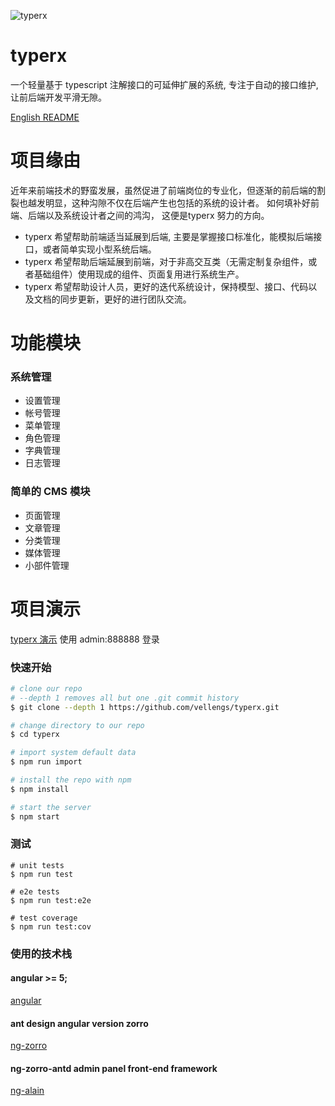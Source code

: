 ![typerx](https://i.imgur.com/TA79x5U.png)

# typerx

一个轻量基于 typescript 注解接口的可延伸扩展的系统, 专注于自动的接口维护, 让前后端开发平滑无隙。

[English README](README.md)

# 项目缘由

近年来前端技术的野蛮发展，虽然促进了前端岗位的专业化，但逐渐的前后端的割裂也越发明显，这种沟隙不仅在后端产生也包括的系统的设计者。
如何填补好前端、后端以及系统设计者之间的鸿沟， 这便是typerx 努力的方向。

- typerx 希望帮助前端适当延展到后端, 主要是掌握接口标准化，能模拟后端接口，或者简单实现小型系统后端。
- typerx 希望帮助后端延展到前端，对于非高交互类（无需定制复杂组件，或者基础组件）使用现成的组件、页面复用进行系统生产。
- typerx 希望帮助设计人员，更好的迭代系统设计，保持模型、接口、代码以及文档的同步更新，更好的进行团队交流。


# 功能模块

### 系统管理
- 设置管理 
- 帐号管理  
- 菜单管理 
- 角色管理
- 字典管理
- 日志管理

### 简单的 CMS 模块
- 页面管理
- 文章管理
- 分类管理
- 媒体管理
- 小部件管理 

# 项目演示
  [typerx 演示](http://typerx.top) 
  使用 admin:888888  登录

### 快速开始

```bash
# clone our repo
# --depth 1 removes all but one .git commit history
$ git clone --depth 1 https://github.com/vellengs/typerx.git

# change directory to our repo
$ cd typerx

# import system default data
$ npm run import

# install the repo with npm
$ npm install

# start the server
$ npm start

```

### 测试

```
# unit tests
$ npm run test

# e2e tests
$ npm run test:e2e

# test coverage
$ npm run test:cov
```

### 使用的技术栈

#### angular >= 5;

[angular](https://github.com/angular/angular)

#### ant design angular version zorro
[ng-zorro](https://github.com/NG-ZORRO/ng-zorro-antd)

#### ng-zorro-antd admin panel front-end framework
[ng-alain](https://github.com/cipchk/ng-alain)


